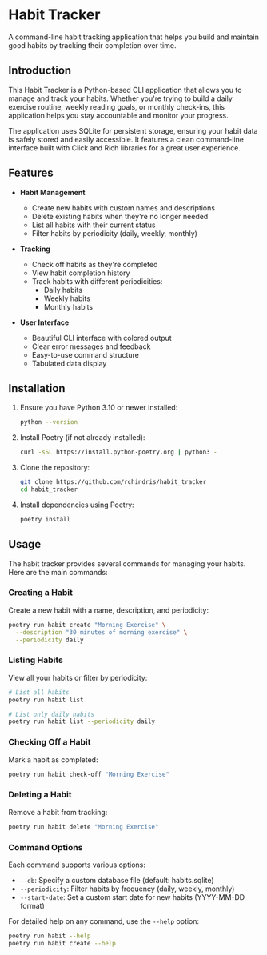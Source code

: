 # Habit Tracker

A command-line habit tracking application that helps you build and maintain good habits by tracking their completion over time.

## Introduction

This Habit Tracker is a Python-based CLI application that allows you to manage and track your habits. Whether you're trying to build a daily exercise routine, weekly reading goals, or monthly check-ins, this application helps you stay accountable and monitor your progress.

The application uses SQLite for persistent storage, ensuring your habit data is safely stored and easily accessible. It features a clean command-line interface built with Click and Rich libraries for a great user experience.

## Features

- **Habit Management**
  - Create new habits with custom names and descriptions
  - Delete existing habits when they're no longer needed
  - List all habits with their current status
  - Filter habits by periodicity (daily, weekly, monthly)

- **Tracking**
  - Check off habits as they're completed
  - View habit completion history
  - Track habits with different periodicities:
    - Daily habits
    - Weekly habits
    - Monthly habits

- **User Interface**
  - Beautiful CLI interface with colored output
  - Clear error messages and feedback
  - Easy-to-use command structure
  - Tabulated data display

## Installation

1. Ensure you have Python 3.10 or newer installed:
   ```bash
   python --version
   ```

2. Install Poetry (if not already installed):
   ```bash
   curl -sSL https://install.python-poetry.org | python3 -
   ```

3. Clone the repository:
   ```bash
   git clone https://github.com/rchindris/habit_tracker
   cd habit_tracker
   ```

4. Install dependencies using Poetry:
   ```bash
   poetry install
   ```

## Usage

The habit tracker provides several commands for managing your habits. Here are the main commands:

### Creating a Habit

Create a new habit with a name, description, and periodicity:

```bash
poetry run habit create "Morning Exercise" \
  --description "30 minutes of morning exercise" \
  --periodicity daily
```

### Listing Habits

View all your habits or filter by periodicity:

```bash
# List all habits
poetry run habit list

# List only daily habits
poetry run habit list --periodicity daily
```

### Checking Off a Habit

Mark a habit as completed:

```bash
poetry run habit check-off "Morning Exercise"
```

### Deleting a Habit

Remove a habit from tracking:

```bash
poetry run habit delete "Morning Exercise"
```

### Command Options

Each command supports various options:

- `--db`: Specify a custom database file (default: habits.sqlite)
- `--periodicity`: Filter habits by frequency (daily, weekly, monthly)
- `--start-date`: Set a custom start date for new habits (YYYY-MM-DD format)

For detailed help on any command, use the `--help` option:

```bash
poetry run habit --help
poetry run habit create --help
```
